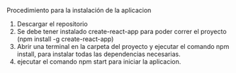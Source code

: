 Procedimiento para la instalación de la aplicacion

1. Descargar el repositorio
2. Se debe tener instalado create-react-app para poder correr el proyecto (npm install -g create-react-app)
3. Abrir una terminal en la carpeta del proyecto y ejecutar el comando npm install, para instalar todas las dependencias necesarias.
4. ejecutar el comando npm start para iniciar la aplicacion.
